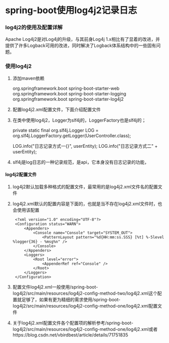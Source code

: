 # spring-boot使用log4j2记录日志

### log4j2的使用及配置详解

Apache Log4j2是对Log4j的升级，与其前身Log4j 1.x相比有了显着的改进，并提供了许多Logback可用的改进，同时解决了Logback体系结构中的一些固有问题。

### 使用log4j2

1. 添加maven依赖

	<dependency>
		<groupId>org.springframework.boot</groupId>
		<artifactId>spring-boot-starter-web</artifactId>
		<exclusions>
			<exclusion><!-- 去掉默认配置 -->
				<groupId>org.springframework.boot</groupId>
				<artifactId>spring-boot-starter-logging</artifactId>
			</exclusion>
		</exclusions>
	</dependency>
	
	<!-- log4j2 -->
	<dependency>
		<groupId>org.springframework.boot</groupId>
		<artifactId>spring-boot-starter-log4j2</artifactId>
	</dependency>

2. 配置log4j2.xml配置文件，下面介绍配置文件

3. 在类中使用log4j2，Logger为slf4j的，LoggerFactory也是slf4j的；

	private static final org.slf4j.Logger LOG = org.slf4j.LoggerFactory.getLogger(UserController.class);
	
	LOG.info("日志记录方式一{}", userEntity);
	LOG.info("日志记录方式二" + userEntity);

4. slf4j是log日志的一种记录规范，是api，它本身没有日志记录的功能，

#### log4j2配置文件

1. log4j2默认加载多种格式的配置文件，最常用的是log4j2.xml文件名的配置文件

2. log4j2.xml默认的配置内容是下面的，也就是当不存在log4j2.xml文件时，也会使用该配置

		<?xml version="1.0" encoding="UTF-8"?>
		<Configuration status="WARN">
			<Appenders>
				<Console name="Console" target="SYSTEM_OUT">
					<PatternLayout pattern="%d{HH:mm:ss.SSS} [%t] %-5level %logger{36} - %msg%n" />
				</Console>
			</Appenders>
			<Loggers>
				<Root level="error">
					<AppenderRef ref="Console" />
				</Root>
			</Loggers>
		</Configuration>

3. 配置文件log4j2.xml一般使用/spring-boot-log4j2/src/main/resources/log4j2-config-method-two/log4j2.xml这个配置就足够了，如果有更为精细的需求使用/spring-boot-log4j2/src/main/resources/log4j2-config-method-one/log4j2.xml配置文件

4. 关于log4j2.xml配置文件各个配置项的解析参考/spring-boot-log4j2/src/main/resources/log4j2-config-method-one/log4j2.xml或者https://blog.csdn.net/vbirdbest/article/details/71751835
